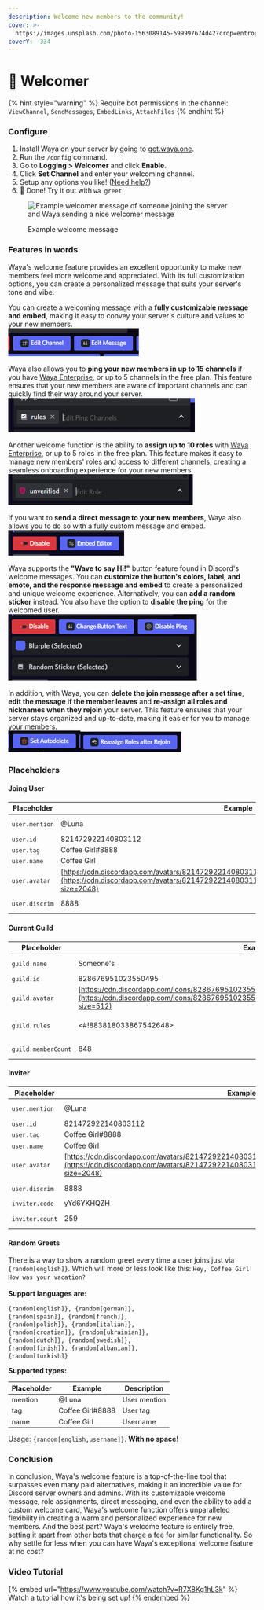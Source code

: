 ```yaml
---
description: Welcome new members to the community!
cover: >-
  https://images.unsplash.com/photo-1563089145-599997674d42?crop=entropy&cs=srgb&fm=jpg&ixid=MnwxOTcwMjR8MHwxfHNlYXJjaHw5fHxwdXJwbGV8ZW58MHx8fHwxNjc5Nzc5NzE0&ixlib=rb-4.0.3&q=85
coverY: -334
---
```


# 🌊 Welcomer

{% hint style="warning" %}
Require bot permissions in the channel:\
`ViewChannel`, `SendMessages`, `EmbedLinks`, `AttachFiles`
{% endhint %}

### Configure

1. Install Waya on your server by going to [get.waya.one](https://get.waya.one).
2. Run the `/config` command.
3. Go to **Logging > Welcomer** and click **Enable**.
4. Click **Set Channel** and enter your welcoming channel.
5. Setup any options you like! ([Need help?](https://lunish.nl/support))
6. 🎉 Done! Try it out with `wa greet`

<figure><img src="https://c.lunish.nl/r/PLWnHt.png" alt="Example welcomer message of someone joining the server and Waya sending a nice welcomer message"><figcaption><p>Example welcome message</p></figcaption></figure>

### Features in words

Waya's welcome feature provides an excellent opportunity to make new members feel more welcome and appreciated. With its full customization options, you can create a personalized message that suits your server's tone and vibe.

You can create a welcoming message with a **fully customizable message and embed**, making it easy to convey your server's culture and values to your new members.\
![](<../../.gitbook/assets/image (3) (1) (1).png>)

Waya also allows you to **ping your new members in up to 15 channels** if you have [Waya Enterprise](https://waya.one/enterprise), or up to 5 channels in the free plan. This feature ensures that your new members are aware of important channels and can quickly find their way around your server.\
![](<../../.gitbook/assets/image (6) (1) (1).png>)

Another welcome function is the ability to **assign up to 10 roles** with [Waya Enterprise](https://waya.one/enterprise), or up to 5 roles in the free plan. This feature makes it easy to manage new members' roles and access to different channels, creating a seamless onboarding experience for your new members.\
![](<../../.gitbook/assets/image (5) (1) (1) (1).png>)

If you want to **send a direct message to your new members**, Waya also allows you to do so with a fully custom message and embed. \
![](<../../.gitbook/assets/image (9) (1) (1) (1).png>)

Waya supports the **"Wave to say Hi!"** button feature found in Discord's welcome messages. You can **customize the button's colors, label, and emote, and the response message and embed** to create a personalized and unique welcome experience. Alternatively, you can **add a random sticker** instead. You also have the option to **disable the ping** for the welcomed user.\
![](<../../.gitbook/assets/image (8) (1) (1) (1).png>)

In addition, with Waya, you can **delete the join message after a set time**, **edit the message if the member leaves** and **re-assign all roles and nicknames when they rejoin** your server. This feature ensures that your server stays organized and up-to-date, making it easier for you to manage your members.\
![](<../../.gitbook/assets/image (2) (1) (1).png>)![](<../../.gitbook/assets/image (7) (1) (1).png>)

### Placeholders

#### Joing User

| Placeholder     | Example                                                                                                                                                                                            | Description               |
| --------------- | -------------------------------------------------------------------------------------------------------------------------------------------------------------------------------------------------- | ------------------------- |
| `user.mention`  | @Luna                                                                                                                                                                                              | User mention              |
| `user.id`       | 821472922140803112                                                                                                                                                                                 | User id                   |
| `user.tag`      | Coffee Girl#8888                                                                                                                                                                                   | User tag                  |
| `user.name`     | Coffee Girl                                                                                                                                                                                        | Username                  |
| `user.avatar`   | [https://cdn.discordapp.com/avatars/821472922140803112/4a0d2627b54af074656245c8c6f6b9fc.png](https://cdn.discordapp.com/avatars/821472922140803112/4a0d2627b54af074656245c8c6f6b9fc.png?size=2048) | Avatar URL                |
| `user.discrim`  | 8888                                                                                                                                                                                               | Discriminator (without #) |

#### Current Guild

| Placeholder          | Example                                                                                                                                                                                             | Description           |
| -------------------- | --------------------------------------------------------------------------------------------------------------------------------------------------------------------------------------------------- | --------------------- |
| `guild.name`         | Someone's                                                                                                                                                                                           | Server name           |
| `guild.id`           | 828676951023550495                                                                                                                                                                                  | Server id             |
| `guild.avatar`       | [https://cdn.discordapp.com/icons/828676951023550495/a\_d05303b604aa28b9c13eca7b5e804349.gif](https://cdn.discordapp.com/icons/828676951023550495/a\_d05303b604aa28b9c13eca7b5e804349.gif?size=512) | Icon URL              |
| `guild.rules`        | <#!883818033867542648>                                                                                                                                                                              | Rules channel mention |
| `guild.memberCount`  | 848                                                                                                                                                                                                 | Member count          |

#### Inviter

| Placeholder      | Example                                                                                                                                                                                            | Description               |
| ---------------- | -------------------------------------------------------------------------------------------------------------------------------------------------------------------------------------------------- | ------------------------- |
| `user.mention`   | @Luna                                                                                                                                                                                              | User mention              |
| `user.id`        | 821472922140803112                                                                                                                                                                                 | User id                   |
| `user.tag`       | Coffee Girl#8888                                                                                                                                                                                   | User tag                  |
| `user.name`      | Coffee Girl                                                                                                                                                                                        | Username                  |
| `user.avatar`    | [https://cdn.discordapp.com/avatars/821472922140803112/4a0d2627b54af074656245c8c6f6b9fc.png](https://cdn.discordapp.com/avatars/821472922140803112/4a0d2627b54af074656245c8c6f6b9fc.png?size=2048) | Avatar URL                |
| `user.discrim`   | 8888                                                                                                                                                                                               | Discriminator (without #) |
| `inviter.code`   | yYd6YKHQZH                                                                                                                                                                                         | Invite code               |
| `inviter.count`  | 259                                                                                                                                                                                                | Count of invited users    |

#### Random Greets

There is a way to show a random greet every time a user joins just via `{random[english]}`. Which will more or less look like this: `Hey, Coffee Girl! How was your vacation?`\
\
**Support languages are:**

```
{random[english]}, {random[german]},
{random[spain]}, {random[french]},
{random[polish]}, {random[italian]},
{random[croatian]}, {random[ukrainian]},
{random[dutch]}, {random[swedish]},
{random[finish]}, {random[albanian]},
{random[turkish]}
```

**Supported types:**

| Placeholder | Example          | Description  |
| ----------- | ---------------- | ------------ |
| mention     | @Luna            | User mention |
| tag         | Coffee Girl#8888 | User tag     |
| name        | Coffee Girl      | Username     |

Usage: `{random[english,username]}`. **With no space!**

### Conclusion

In conclusion, Waya's welcome feature is a top-of-the-line tool that surpasses even many paid alternatives, making it an incredible value for Discord server owners and admins. With its customizable welcome message, role assignments, direct messaging, and even the ability to add a custom welcome card, Waya's welcome function offers unparalleled flexibility in creating a warm and personalized experience for new members. And the best part? Waya's welcome feature is entirely free, setting it apart from other bots that charge a fee for similar functionality. So why settle for less when you can have Waya's exceptional welcome feature at no cost?

### Video Tutorial

{% embed url="https://www.youtube.com/watch?v=R7X8Kg1hL3k" %}
Watch a tutorial how it's being set up!
{% endembed %}
